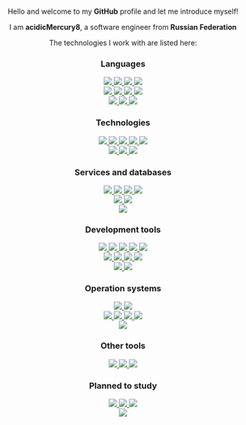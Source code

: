 <br />

<div align="center">

Hello and welcome to my __GitHub__ profile and let me introduce myself!

I am __acidicMercury8__, a software engineer from __Russian Federation__

The technologies I work with are listed here:

</div>

<h3 align="center">Languages</h3>

<div align="center">
  <a href="https://learn.microsoft.com/en-us/dotnet/csharp/">
    <img src="https://img.shields.io/badge/C%23_-%23239120.svg?&style=flat&logo=c%20sharp&logoColor=white" />
  </a>
  <a href="https://learn.microsoft.com/en-us/dotnet/visual-basic/">
    <img src="https://img.shields.io/badge/Visual_Basic-%23512BD4.svg?&style=flat&logo=dotnet&logoColor=white" />
  </a>
  <a href="https://isocpp.org/">
    <img src="https://img.shields.io/badge/C%2B%2B-%2300599C.svg?&style=flat&logo=c%2B%2B&logoColor=white" />
  </a>
  <a href="https://www.open-std.org/jtc1/sc22/wg14/">
    <img src="https://img.shields.io/badge/C-%23A8B9CC.svg?&style=flat&logo=c&logoColor=black" />
  </a>
</div>

<div align="center">
  <a href="https://www.lua.org/">
    <img src="https://img.shields.io/badge/Lua-%232C2D72.svg?&style=flat&logo=lua&logoColor=white" />
  </a>
  <a href="https://learn.microsoft.com/en-us/powershell/">
    <img src="https://img.shields.io/badge/PowerShell-%235391FE.svg?&style=flat&logo=powershell&logoColor=white" />
  </a>
  <a href="https://www.gnu.org/software/bash/">
    <img src="https://img.shields.io/badge/Bash-%234EAA25.svg?&style=flat&logo=gnu%20bash&logoColor=white" />
  </a>
  <a href="https://learn.microsoft.com/en-us/windows/console/">
    <img src="https://img.shields.io/badge/Windows%20Console-%234D4D4D.svg?&style=flat&logo=windows%20terminal&logoColor=white" />
  </a>
</div>

<div align="center">
  <a href="https://learn.microsoft.com/en-us/dotnet/desktop/wpf/xaml/">
    <img src="https://img.shields.io/badge/XAML-%230C54C2.svg?&style=flat&logo=xaml&logoColor=white" />
  </a>
  <a href="https://www.json.org/json-en.html">
    <img src="https://img.shields.io/badge/JSON-%23000000.svg?&style=flat&logo=json&logoColor=white" />
  </a>
  <a href="https://daringfireball.net/projects/markdown/">
    <img src="https://img.shields.io/badge/Markdown-%23000000.svg?&style=flat&logo=markdown&logoColor=white" />
  </a>
</div>

<h3 align="center">Technologies</h3>

<div align="center">
  <a href="https://learn.microsoft.com/en-us/dotnet/">
    <img src="https://img.shields.io/badge/.NET-%23512BD4.svg?&style=flat&logo=dotnet&logoColor=white" />
  </a>
  <a href="https://learn.microsoft.com/en-us/dotnet/desktop/winforms/">
    <img src="https://img.shields.io/badge/Windows_Forms-%23512BD4.svg?&style=flat&logo=dotnet&logoColor=white" />
  </a>
  <a href="https://learn.microsoft.com/en-us/dotnet/desktop/wpf/">
    <img src="https://img.shields.io/badge/WPF-%23512BD4.svg?&style=flat&logo=dotnet&logoColor=white" />
  </a>
  <a href="https://swagger.io/">
    <img src="https://img.shields.io/badge/Swagger-%2385EA2D.svg?&style=flat&logo=swagger&logoColor=black" />
  </a>
  <a href="https://nodejs.org/en/">
    <img src="https://img.shields.io/badge/Node.js-%23339933.svg?&style=flat&logo=node.js&logoColor=white" />
  </a>
</div>

<div align="center">
  <a href="https://www.docker.com/">
    <img src="https://img.shields.io/badge/Docker-%232496ED.svg?&style=flat&logo=docker&logoColor=white" />
  </a>
  <a href="https://kubernetes.io/">
    <img src="https://img.shields.io/badge/Kubernetes-%23326CE5.svg?&style=flat&logo=kubernetes&logoColor=white" />
  </a>
  <a href="https://helm.sh/">
    <img src="https://img.shields.io/badge/Helm-%230F1689.svg?&style=flat&logo=helm&logoColor=white" />
  </a>
</div>

<h3 align="center">Services and databases</h3>

<div align="center">
  <a href="https://github.com/">
    <img src="https://img.shields.io/badge/GitHub-%23181717.svg?&style=flat&logo=github&logoColor=white" />
  </a>
  <a href="https://gitlab.com/">
    <img src="https://img.shields.io/badge/GitLab-%23FCA121.svg?&style=flat&logo=gitlab&logoColor=black" />
  </a>
  <a href="https://bitbucket.org/">
    <img src="https://img.shields.io/badge/Bitbucket-%230052CC.svg?&style=flat&logo=bitbucket&logoColor=white" />
  </a>
  <a href="https://gitea.io/">
    <img src="https://img.shields.io/badge/Gitea-%23609926.svg?&style=flat&logo=gitea&logoColor=white" />
  </a>
</div>

<div align="center">
  <a href="https://learn.microsoft.com/en-us/sql/">
    <img src="https://img.shields.io/badge/Microsoft%20SQL%20Server-%23CC2927.svg?&style=flat&logo=microsoft%20sql%20server&logoColor=white" />
  </a>
  <a href="https://www.sqlite.org/">
    <img src="https://img.shields.io/badge/SQLite-%23003B57.svg?&style=flat&logo=sqlite&logoColor=white" />
  </a>
</div>

<div align="center">
  <a href="https://github.com/features/actions/">
    <img src="https://img.shields.io/badge/GitHub%20Actions-%232088FF.svg?&style=flat&logo=github%20actions&logoColor=white" />
  </a>
</div>

<h3 align="center">Development tools</h3>

<div align="center">
  <a href="https://git-scm.com/">
    <img src="https://img.shields.io/badge/Git-%23F05032.svg?&style=flat&logo=git&logoColor=white" />
  </a>
  <a href="https://git-lfs.github.com/">
    <img src="https://img.shields.io/badge/Git%20LFS-%23F64935.svg?&style=flat&logo=git%20lfs&logoColor=white" />
  </a>
  <a href="https://www.mercurial-scm.org/">
    <img src="https://img.shields.io/badge/Mercurial-%23999999.svg?&style=flat&logo=git&logoColor=white" />
  </a>
  <a href="https://subversion.apache.org/">
    <img src="https://img.shields.io/badge/Subversion-%23809CC9.svg?&style=flat&logo=subversion&logoColor=white" />
  </a>
  <a href="https://www.fossil-scm.org/">
    <img src="https://img.shields.io/badge/Fossil-%23548294.svg?&style=flat&logo=fossil%20scm&logoColor=white" />
  </a>
</div>

<div align="center">
  <a href="https://visualstudio.microsoft.com/">
    <img src="https://img.shields.io/badge/Visual%20Studio-%235C2D91.svg?&style=flat&logo=visual%20studio&logoColor=white" />
  </a>
  <a href="https://code.visualstudio.com/">
    <img src="https://img.shields.io/badge/Visual%20Studio%20Code-%23007ACC.svg?&style=flat&logo=visual%20studio%20code&logoColor=white" />
  </a>
  <a href="https://www.jetbrains.com/rider/">
    <img src="https://img.shields.io/badge/Rider-%23000000.svg?&style=flat&logo=rider&logoColor=white" />
  </a href>
  <a href="https://www.nuget.org/">
    <img src="https://img.shields.io/badge/NuGet-%23004880.svg?&style=flat&logo=nuget&logoColor=white" />
  </a>
</div>

<div align="center">
  <a href="https://www.postman.com/">
    <img src="https://img.shields.io/badge/Postman-%23FF6C37.svg?&style=flat&logo=postman&logoColor=white" />
  </a>
  <a href="https://developer.android.com/studio/">
    <img src="https://img.shields.io/badge/Android%20Studio-%233DDC84.svg?&style=flat&logo=android%20studio&logoColor=black" />
  </a>
</div>

<h3 align="center">Operation systems</h3>

<div align="center">
  <a href="https://en.wikipedia.org/wiki/Windows_10">
    <img src="https://img.shields.io/badge/Windows_10-%230078D6.svg?&style=flat&logo=windows&logoColor=white" />
  </a>
  <a href="https://en.wikipedia.org/wiki/Windows_XP">
    <img src="https://img.shields.io/badge/Windows%20XP-%23003399.svg?&style=flat&logo=windows%20xp&logoColor=white" />
  </a>
</div>

<div align="center">
  <a href="https://www.gnu.org/">
    <img src="https://img.shields.io/badge/GNU-%23A42E2B.svg?&style=flat&logo=gnu&logoColor=white" />
  </a>
  <a href="https://kernel.org/">
    <img src="https://img.shields.io/badge/Linux-%23FCC624.svg?&style=flat&logo=linux&logoColor=black" />
  </a>
  <a href="https://ubuntu.com/">
    <img src="https://img.shields.io/badge/Ubuntu-%23E95420.svg?&style=flat&logo=ubuntu&logoColor=white" />
  </a>
  <a href="https://manjaro.org/">
    <img src="https://img.shields.io/badge/Manjaro-%2335BF5C.svg?&style=flat&logo=manjaro&logoColor=white" />
  </a>
</div>

<div align="center">
  <a href="https://www.android.com/intl/en_us/">
    <img src="https://img.shields.io/badge/Android-%233DDC84.svg?&style=flat&logo=android&logoColor=black" />
  </a>
</div>

<h3 align="center">Other tools</h3>

<div align="center">
  <a href="https://www.mozilla.org/en-US/firefox/">
    <img src="https://img.shields.io/badge/Firefox-%23FF7139.svg?&style=flat&logo=firefox%20browser&logoColor=white" />
  </a>
  <a href="https://darkreader.org/">
    <img src="https://img.shields.io/badge/Dark%20Reader-%23141E24.svg?&style=flat&logo=dark%20reader&logoColor=white" />
  </a>
  <a href="https://www.virtualbox.org/">
    <img src="https://img.shields.io/badge/VirtualBox-%23183A61.svg?&style=flat&logo=virtualbox&logoColor=white" />
  </a>
</div>

<h3 align="center">Planned to study</h3>

<div align="center">
  <a href="https://learn.microsoft.com/en-us/xamarin/">
    <img src="https://img.shields.io/badge/Xamarin-%233498DB.svg?&style=flat&logo=xamarin&logoColor=white" />
  </a>
  <a href="https://learn.microsoft.com/en-us/dotnet/maui/">
    <img src="https://img.shields.io/badge/.NET_MAUI-%233498DB.svg?&style=flat&logo=xamarin&logoColor=white" />
  </a>
  <a href="https://www.haskell.org/">
    <img src="https://img.shields.io/badge/Haskell-%235D4F85.svg?&style=flat&logo=haskell&logoColor=white" />
  </a>
</div>

<div align="center">
  <a href="https://www.drone.io/">
    <img src="https://img.shields.io/badge/Drone-%23212121.svg?&style=flat&logo=drone&logoColor=white" />
  </a>
</div>
